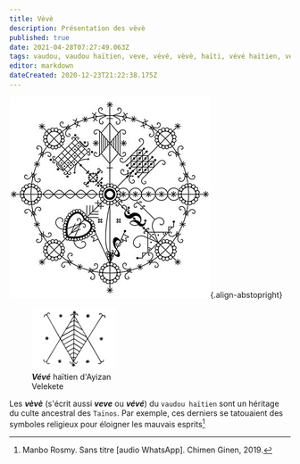 ```yaml
---
title: Vèvè
description: Présentation des vèvè
published: true
date: 2021-04-28T07:27:49.063Z
tags: vaudou, vaudou haïtien, veve, vévé, vèvè, haïti, vévé haïtien, vévé du vodou haïtien, vèvè du vaudou haïtien, veve du vaudou haïtien
editor: markdown
dateCreated: 2020-12-23T21:22:38.175Z
---
```


![minokan_nb.jpeg](/images/symboles/veve/minokan_nb.jpeg){.align-abstopright}

<figure class="image image_resized image-style-align-right" style="width: 30%;">
  <img src="/images/symboles/veve/ayizan-velekete.png">
   <figcaption>
     <b><i>Vévé</i></b> haïtien d'Ayizan Velekete
   </figcaption>
</figure>

Les ***vèvè*** (s'écrit aussi ***veve*** ou ***vévé***) du `vaudou haïtien` sont un héritage du culte ancestral des `Taïnos`. Par exemple, ces derniers se tatouaient des symboles religieux pour éloigner les mauvais esprits[^1]

[^1]: Manbo Rosmy. Sans titre [audio WhatsApp]. Chimen Ginen, 2019.
